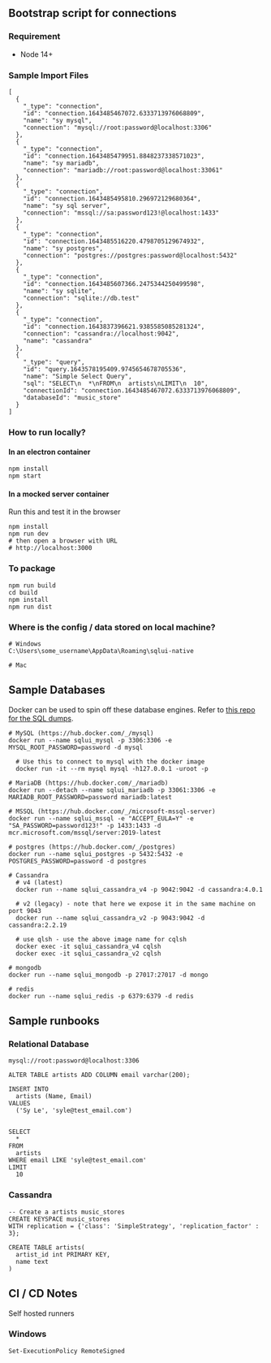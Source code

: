 ## Bootstrap script for connections

### Requirement
- Node 14+


### Sample Import Files
```
[
  {
    "_type": "connection",
    "id": "connection.1643485467072.6333713976068809",
    "name": "sy mysql",
    "connection": "mysql://root:password@localhost:3306"
  },
  {
    "_type": "connection",
    "id": "connection.1643485479951.8848237338571023",
    "name": "sy mariadb",
    "connection": "mariadb://root:password@localhost:33061"
  },
  {
    "_type": "connection",
    "id": "connection.1643485495810.296972129680364",
    "name": "sy sql server",
    "connection": "mssql://sa:password123!@localhost:1433"
  },
  {
    "_type": "connection",
    "id": "connection.1643485516220.4798705129674932",
    "name": "sy postgres",
    "connection": "postgres://postgres:password@localhost:5432"
  },
  {
    "_type": "connection",
    "id": "connection.1643485607366.2475344250499598",
    "name": "sy sqlite",
    "connection": "sqlite://db.test"
  },
  {
    "_type": "connection",
    "id": "connection.1643837396621.9385585085281324",
    "connection": "cassandra://localhost:9042",
    "name": "cassandra"
  },
  {
    "_type": "query",
    "id": "query.1643578195409.9745654678705536",
    "name": "Simple Select Query",
    "sql": "SELECT\n  *\nFROM\n  artists\nLIMIT\n  10",
    "connectionId": "connection.1643485467072.6333713976068809",
    "databaseId": "music_store"
  }
]
```



### How to run locally?

#### In an electron container
```
npm install
npm start
```

#### In a mocked server container
Run this and test it in the browser
```
npm install
npm run dev
# then open a browser with URL
# http://localhost:3000
```


### To package
```
npm run build
cd build
npm install
npm run dist
```


### Where is the config / data stored on local machine?
```
# Windows
C:\Users\some_username\AppData\Roaming\sqlui-native

# Mac
```


## Sample Databases
Docker can be used to spin off these database engines. Refer to [this repo for the SQL dumps](https://github.com/synle/sqlui-core).

```
# MySQL (https://hub.docker.com/_/mysql)
docker run --name sqlui_mysql -p 3306:3306 -e MYSQL_ROOT_PASSWORD=password -d mysql

  # Use this to connect to mysql with the docker image
  docker run -it --rm mysql mysql -h127.0.0.1 -uroot -p

# MariaDB (https://hub.docker.com/_/mariadb)
docker run --detach --name sqlui_mariadb -p 33061:3306 -e MARIADB_ROOT_PASSWORD=password mariadb:latest

# MSSQL (https://hub.docker.com/_/microsoft-mssql-server)
docker run --name sqlui_mssql -e "ACCEPT_EULA=Y" -e "SA_PASSWORD=password123!" -p 1433:1433 -d mcr.microsoft.com/mssql/server:2019-latest

# postgres (https://hub.docker.com/_/postgres)
docker run --name sqlui_postgres -p 5432:5432 -e POSTGRES_PASSWORD=password -d postgres

# Cassandra
  # v4 (latest)
  docker run --name sqlui_cassandra_v4 -p 9042:9042 -d cassandra:4.0.1

  # v2 (legacy) - note that here we expose it in the same machine on port 9043
  docker run --name sqlui_cassandra_v2 -p 9043:9042 -d cassandra:2.2.19

  # use qlsh - use the above image name for cqlsh
  docker exec -it sqlui_cassandra_v4 cqlsh
  docker exec -it sqlui_cassandra_v2 cqlsh

# mongodb
docker run --name sqlui_mongodb -p 27017:27017 -d mongo

# redis
docker run --name sqlui_redis -p 6379:6379 -d redis

```




## Sample runbooks
### Relational Database
```
mysql://root:password@localhost:3306

ALTER TABLE artists ADD COLUMN email varchar(200);

INSERT INTO
  artists (Name, Email)
VALUES
  ('Sy Le', 'syle@test_email.com')


SELECT
  *
FROM
  artists
WHERE email LIKE 'syle@test_email.com'
LIMIT
  10
```

### Cassandra
```
-- Create a artists music_stores
CREATE KEYSPACE music_stores
WITH replication = {'class': 'SimpleStrategy', 'replication_factor' : 3};

CREATE TABLE artists(
  artist_id int PRIMARY KEY,
  name text
)
```


## CI / CD Notes
Self hosted runners

### Windows
```
Set-ExecutionPolicy RemoteSigned
```
